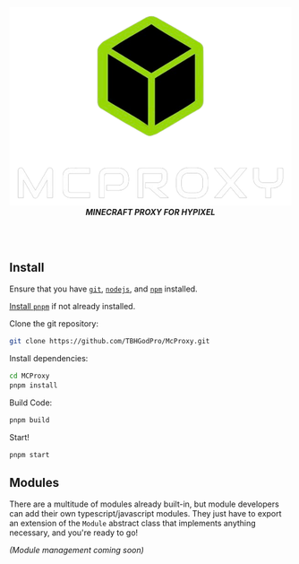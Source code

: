 <p align="center">
    <img src="./assets/Brand.png" />
    <b><i>MINECRAFT PROXY FOR HYPIXEL</i></b>
</p>

<br />
<br />

## Install

Ensure that you have [`git`](https://git-scm.com/), [`nodejs`](https://nodejs.org/en), and [`npm`](https://www.npmjs.com/) installed.

[Install `pnpm`](https://pnpm.io/installation) if not already installed.

Clone the git repository:

```bash
git clone https://github.com/TBHGodPro/McProxy.git
```

Install dependencies:

```bash
cd MCProxy
pnpm install
```

Build Code:

```bash
pnpm build
```

Start!

```bash
pnpm start
```

## Modules

There are a multitude of modules already built-in, but module developers can add their own typescript/javascript modules. They just have to export an extension of the `Module` abstract class that implements anything necessary, and you're ready to go!

*(Module management coming soon)*